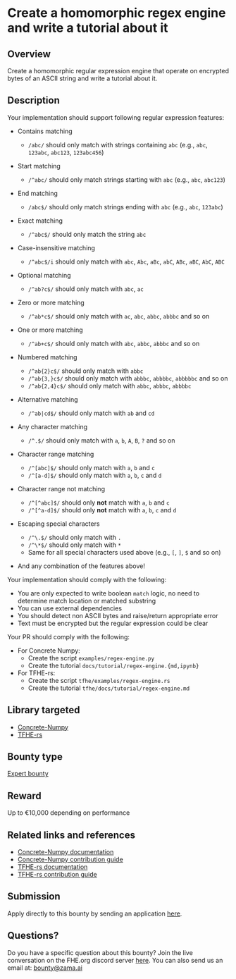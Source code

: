 # Create a homomorphic regex engine and write a tutorial about it

## Overview
Create a homomorphic regular expression engine that operate on encrypted bytes of an ASCII string and write a tutorial about it.

## Description

Your implementation should support following regular expression features:

* Contains matching
  * `/abc/` should only match with strings containing `abc` (e.g., `abc`, `123abc`, `abc123`, `123abc456`)

* Start matching
  * `/^abc/` should only match strings starting with `abc` (e.g., `abc`, `abc123`)

* End matching
  * `/abc$/` should only match strings ending with `abc` (e.g., `abc`, `123abc`)

* Exact matching
  * `/^abc$/` should only match the string `abc`

* Case-insensitive matching
  * `/^abc$/i` should only match with `abc`, `Abc`, `aBc`, `abC`, `ABc`, `aBC`, `AbC`, `ABC`

* Optional matching
  * `/^ab?c$/` should only match with `abc`, `ac`

* Zero or more matching
  * `/^ab*c$/` should only match with `ac`, `abc`, `abbc`, `abbbc` and so on

* One or more matching
  * `/^ab+c$/` should only match with `abc`, `abbc`, `abbbc` and so on

* Numbered matching
  * `/^ab{2}c$/` should only match with `abbc`
  * `/^ab{3,}c$/` should only match with `abbbc`, `abbbbc`, `abbbbbc` and so on
  * `/^ab{2,4}c$/` should only match with `abbc`, `abbbc`, `abbbbc`

* Alternative matching
  * `/^ab|cd$/` should only match with `ab` and `cd`

* Any character matching
  * `/^.$/` should only match with `a`, `b`, `A`, `B`, `?` and so on

* Character range matching
  * `/^[abc]$/` should only match with `a`, `b` and `c`
  * `/^[a-d]$/` should only match with `a`, `b`, `c` and `d`

* Character range not matching
  * `/^[^abc]$/` should only **not** match with `a`, `b` and `c`
  * `/^[^a-d]$/` should only **not** match with `a`, `b`, `c` and `d`

* Escaping special characters
  * `/^\.$/` should only match with `.`
  * `/^\*$/` should only match with `*`
  * Same for all special characters used above (e.g., `[`, `]`, `$` and so on)

* And any combination of the features above!

Your implementation should comply with the following:
* You are only expected to write boolean `match` logic, no need to determine match location or matched substring
* You can use external dependencies
* You should detect non ASCII bytes and raise/return appropriate error
* Text must be encrypted but the regular expression could be clear

Your PR should comply with the following:
* For Concrete Numpy:
  * Create the script `examples/regex-engine.py`
  * Create the tutorial `docs/tutorial/regex-engine.{md,ipynb}`
* For TFHE-rs:
  * Create the script `tfhe/examples/regex-engine.rs`
  * Create the tutorial `tfhe/docs/tutorial/regex-engine.md`

## Library targeted
* [Concrete-Numpy](https://github.com/zama-ai/concrete-numpy)
* [TFHE-rs](https://github.com/zama-ai/tfhe-rs)

## Bounty type
[Expert bounty](https://github.com/zama-ai/bounty-program#expert-bounties)

## Reward
Up to €10,000 depending on performance

## Related links and references
* [Concrete-Numpy documentation](https://docs.zama.ai/concrete-numpy)
* [Concrete-Numpy contribution guide](https://docs.zama.ai/concrete-numpy/developer/contributing)
* [TFHE-rs documentation](https://docs.zama.ai/tfhe-rs)
* [TFHE-rs contribution guide](https://docs.zama.ai/tfhe-rs/developers/contributing)

## Submission
Apply directly to this bounty by sending an application [here](https://zama.ai/bounty-program-application).

## Questions?
Do you have a specific question about this bounty? Join the live conversation on the FHE.org discord server [here](https://discord.fhe.org). You can also send us an email at: bounty@zama.ai
